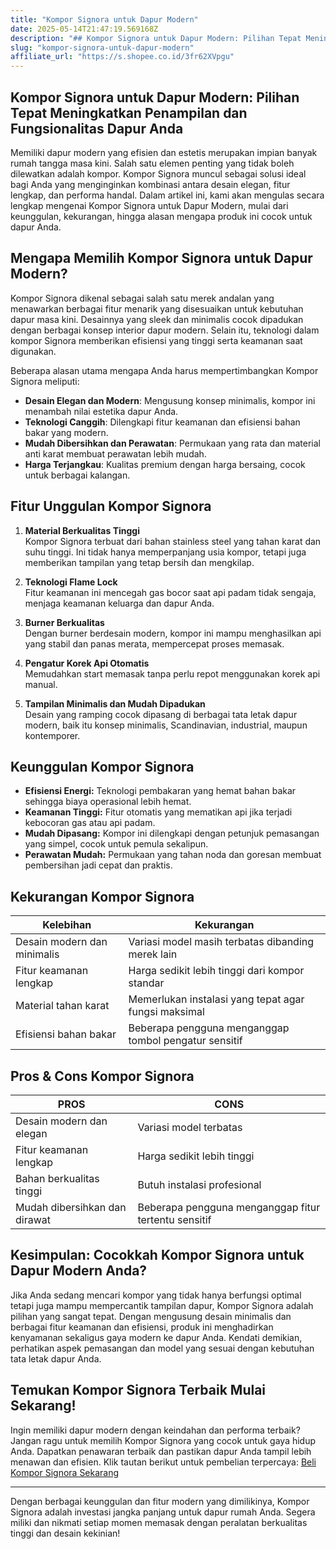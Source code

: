```yaml
---
title: "Kompor Signora untuk Dapur Modern"
date: 2025-05-14T21:47:19.569168Z
description: "## Kompor Signora untuk Dapur Modern: Pilihan Tepat Meningkatkan Penampilan dan Fungsionalitas Dapur Anda..."
slug: "kompor-signora-untuk-dapur-modern"
affiliate_url: "https://s.shopee.co.id/3fr62XVpgu"
---
```

## Kompor Signora untuk Dapur Modern: Pilihan Tepat Meningkatkan Penampilan dan Fungsionalitas Dapur Anda

Memiliki dapur modern yang efisien dan estetis merupakan impian banyak rumah tangga masa kini. Salah satu elemen penting yang tidak boleh dilewatkan adalah kompor. Kompor Signora muncul sebagai solusi ideal bagi Anda yang menginginkan kombinasi antara desain elegan, fitur lengkap, dan performa handal. Dalam artikel ini, kami akan mengulas secara lengkap mengenai Kompor Signora untuk Dapur Modern, mulai dari keunggulan, kekurangan, hingga alasan mengapa produk ini cocok untuk dapur Anda.

## Mengapa Memilih Kompor Signora untuk Dapur Modern?

Kompor Signora dikenal sebagai salah satu merek andalan yang menawarkan berbagai fitur menarik yang disesuaikan untuk kebutuhan dapur masa kini. Desainnya yang sleek dan minimalis cocok dipadukan dengan berbagai konsep interior dapur modern. Selain itu, teknologi dalam kompor Signora memberikan efisiensi yang tinggi serta keamanan saat digunakan. 

Beberapa alasan utama mengapa Anda harus mempertimbangkan Kompor Signora meliputi:

- **Desain Elegan dan Modern**: Mengusung konsep minimalis, kompor ini menambah nilai estetika dapur Anda.
- **Teknologi Canggih**: Dilengkapi fitur keamanan dan efisiensi bahan bakar yang modern.
- **Mudah Dibersihkan dan Perawatan**: Permukaan yang rata dan material anti karat membuat perawatan lebih mudah.
- **Harga Terjangkau**: Kualitas premium dengan harga bersaing, cocok untuk berbagai kalangan.

## Fitur Unggulan Kompor Signora

1. **Material Berkualitas Tinggi**  
Kompor Signora terbuat dari bahan stainless steel yang tahan karat dan suhu tinggi. Ini tidak hanya memperpanjang usia kompor, tetapi juga memberikan tampilan yang tetap bersih dan mengkilap.

2. **Teknologi Flame Lock**  
Fitur keamanan ini mencegah gas bocor saat api padam tidak sengaja, menjaga keamanan keluarga dan dapur Anda.

3. **Burner Berkualitas**  
Dengan burner berdesain modern, kompor ini mampu menghasilkan api yang stabil dan panas merata, mempercepat proses memasak.

4. **Pengatur Korek Api Otomatis**  
Memudahkan start memasak tanpa perlu repot menggunakan korek api manual.

5. **Tampilan Minimalis dan Mudah Dipadukan**  
Desain yang ramping cocok dipasang di berbagai tata letak dapur modern, baik itu konsep minimalis, Scandinavian, industrial, maupun kontemporer.

## Keunggulan Kompor Signora

- **Efisiensi Energi:** Teknologi pembakaran yang hemat bahan bakar sehingga biaya operasional lebih hemat.
- **Keamanan Tinggi:** Fitur otomatis yang mematikan api jika terjadi kebocoran gas atau api padam.
- **Mudah Dipasang:** Kompor ini dilengkapi dengan petunjuk pemasangan yang simpel, cocok untuk pemula sekalipun.
- **Perawatan Mudah:** Permukaan yang tahan noda dan goresan membuat pembersihan jadi cepat dan praktis.

## Kekurangan Kompor Signora

| Kelebihan | Kekurangan |
|---|---|
| Desain modern dan minimalis | Variasi model masih terbatas dibanding merek lain |
| Fitur keamanan lengkap | Harga sedikit lebih tinggi dari kompor standar |
| Material tahan karat | Memerlukan instalasi yang tepat agar fungsi maksimal |
| Efisiensi bahan bakar | Beberapa pengguna menganggap tombol pengatur sensitif |

## Pros & Cons Kompor Signora

| PROS | CONS |
|--------------------------|------------------------------|
| Desain modern dan elegan | Variasi model terbatas |
| Fitur keamanan lengkap | Harga sedikit lebih tinggi |
| Bahan berkualitas tinggi | Butuh instalasi profesional |
| Mudah dibersihkan dan dirawat | Beberapa pengguna menganggap fitur tertentu sensitif |

## Kesimpulan: Cocokkah Kompor Signora untuk Dapur Modern Anda?

Jika Anda sedang mencari kompor yang tidak hanya berfungsi optimal tetapi juga mampu mempercantik tampilan dapur, Kompor Signora adalah pilihan yang sangat tepat. Dengan mengusung desain minimalis dan berbagai fitur keamanan dan efisiensi, produk ini menghadirkan kenyamanan sekaligus gaya modern ke dapur Anda. Kendati demikian, perhatikan aspek pemasangan dan model yang sesuai dengan kebutuhan tata letak dapur Anda.

## Temukan Kompor Signora Terbaik Mulai Sekarang!

Ingin memiliki dapur modern dengan keindahan dan performa terbaik? Jangan ragu untuk memilih Kompor Signora yang cocok untuk gaya hidup Anda. Dapatkan penawaran terbaik dan pastikan dapur Anda tampil lebih menawan dan efisien. Klik tautan berikut untuk pembelian terpercaya: [Beli Kompor Signora Sekarang](https://s.shopee.co.id/3fr62XVpgu)

---

Dengan berbagai keunggulan dan fitur modern yang dimilikinya, Kompor Signora adalah investasi jangka panjang untuk dapur rumah Anda. Segera miliki dan nikmati setiap momen memasak dengan peralatan berkualitas tinggi dan desain kekinian!